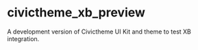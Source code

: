 # civictheme_xb_preview
A development version of Civictheme UI Kit and theme to test XB integration.
